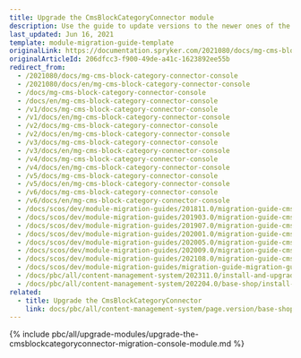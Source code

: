 ```yaml
---
title: Upgrade the CmsBlockCategoryConnector module
description: Use the guide to update versions to the newer ones of the Spryker CMS Block Category Connector  module.
last_updated: Jun 16, 2021
template: module-migration-guide-template
originalLink: https://documentation.spryker.com/2021080/docs/mg-cms-block-category-connector-console
originalArticleId: 206dfcc3-f900-49de-a41c-1623892ee55b
redirect_from:
  - /2021080/docs/mg-cms-block-category-connector-console
  - /2021080/docs/en/mg-cms-block-category-connector-console
  - /docs/mg-cms-block-category-connector-console
  - /docs/en/mg-cms-block-category-connector-console
  - /v1/docs/mg-cms-block-category-connector-console
  - /v1/docs/en/mg-cms-block-category-connector-console
  - /v2/docs/mg-cms-block-category-connector-console
  - /v2/docs/en/mg-cms-block-category-connector-console
  - /v3/docs/mg-cms-block-category-connector-console
  - /v3/docs/en/mg-cms-block-category-connector-console
  - /v4/docs/mg-cms-block-category-connector-console
  - /v4/docs/en/mg-cms-block-category-connector-console
  - /v5/docs/mg-cms-block-category-connector-console
  - /v5/docs/en/mg-cms-block-category-connector-console
  - /v6/docs/mg-cms-block-category-connector-console
  - /v6/docs/en/mg-cms-block-category-connector-console
  - /docs/scos/dev/module-migration-guides/201811.0/migration-guide-cms-block-category-connector-migration-console.html
  - /docs/scos/dev/module-migration-guides/201903.0/migration-guide-cms-block-category-connector-migration-console.html
  - /docs/scos/dev/module-migration-guides/201907.0/migration-guide-cms-block-category-connector-migration-console.html
  - /docs/scos/dev/module-migration-guides/202001.0/migration-guide-cms-block-category-connector-migration-console.html
  - /docs/scos/dev/module-migration-guides/202005.0/migration-guide-cms-block-category-connector-migration-console.html
  - /docs/scos/dev/module-migration-guides/202009.0/migration-guide-cms-block-category-connector-migration-console.html
  - /docs/scos/dev/module-migration-guides/202108.0/migration-guide-cms-block-category-connector-migration-console.html
  - /docs/scos/dev/module-migration-guides/migration-guide-migration-guide-cmsblockcategoryconnector-migration-console.html
  - /docs/pbc/all/content-management-system/202311.0/install-and-upgrade/upgrade-modules/upgrade-the-cmsblockcategoryconnector-migration-console-module.html
  - /docs/pbc/all/content-management-system/202204.0/base-shop/install-and-upgrade/upgrade-modules/upgrade-the-cmsblockcategoryconnector-migration-console-module.html
related:
  - title: Upgrade the CmsBlockCategoryConnector
    link: docs/pbc/all/content-management-system/page.version/base-shop/install-and-upgrade/upgrade-modules/upgrade-the-cmsblockcategoryconnector-module.html
---
```

{% include pbc/all/upgrade-modules/upgrade-the-cmsblockcategoryconnector-migration-console-module.md %} <!-- To edit, see /_includes/pbc/all/upgrade-modules/upgrade-the-cmsblockcategoryconnector-migration-console-module.md -->
